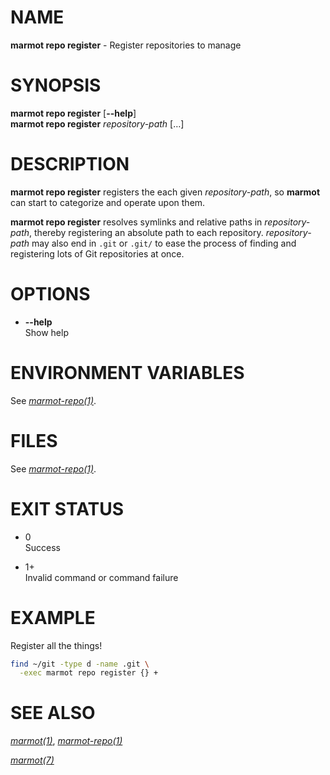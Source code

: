 # NAME

**marmot repo register** - Register repositories to manage

# SYNOPSIS

**marmot repo register** \[**--help**\]  
**marmot repo register** *repository-path* \[…\]

# DESCRIPTION

**marmot repo register** registers the each given *repository-path*, so
**marmot** can start to categorize and operate upon them.

**marmot repo register** resolves symlinks and relative paths in
*repository-path*, thereby registering an absolute path to each
repository. *repository-path* may also end in `.git` or `.git/` to ease
the process of finding and registering lots of Git repositories at once.

# OPTIONS

  - **--help**  
    Show help

# ENVIRONMENT VARIABLES

See [*marmot-repo(1)*](./marmot-repo.1.md).

# FILES

See [*marmot-repo(1)*](./marmot-repo.1.md).

# EXIT STATUS

  - 0  
    Success

  - 1+  
    Invalid command or command failure

# EXAMPLE

Register all the things\!

``` sh
find ~/git -type d -name .git \
  -exec marmot repo register {} +
```

# SEE ALSO

[*marmot(1)*](./marmot.1.md), [*marmot-repo(1)*](./marmot-repo.1.md)

[*marmot(7)*](./marmot.7.md)

